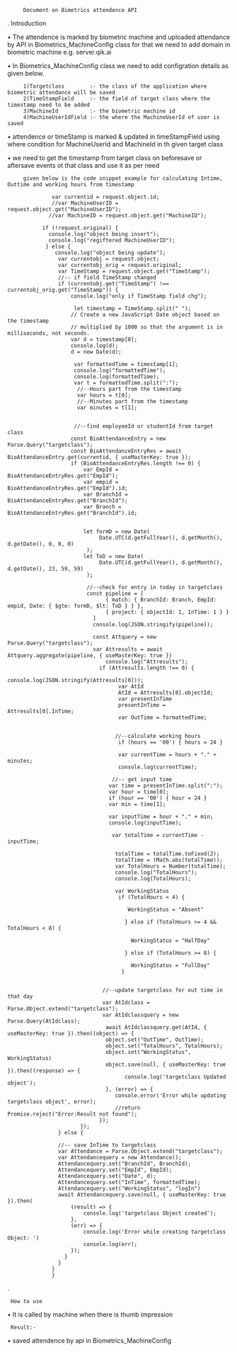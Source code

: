          Document on Bimetrics attendence API
.
     Introduction
     
•	The attendence is marked by biometric machine and uploaded attendance by API in Biometrics_MachineConfig class
         for that we need to add domain in biometric machine e.g. server.qik.ai
         
•	In Biometrics_MachineConfig class we need to add configration details as given below.



         1)Targetclass        :- the class of the application where biometric attendance will be saved         
         2)TimeStampField     :- the field of target class where the timestamp need to be added         
         3)MachineId          :- the biometric machine id      
         4)MachineUserIdField :- the where the MachineUserId of user is saved
       

•	attendence or timeStamp is marked & updated in timeStampField using where condition for MachineUserId and MachineId 
         in th given target class

•	we need to get the timestamp from target class on beforesave or aftersave events ot that class and use it as per need
        
         given below is the code snippet example for calculating Intime, Outtime and working hours from timestamp 
         
                  var currentid = request.object.id;
                  //var MachineUserID = request.object.get("MachineUserID");
                 //var MachineID = request.object.get("MachineID");

               if (!request.original) {
                 console.log("object being insert");
                 console.log("regiftered MachineUserID");
                } else {
                   console.log("object being update");
                    var currentobj = request.object;
                    var currentobj_orig = request.original;
                    var TimeStamp = request.object.get("TimeStamp");
                    //-- if field TimeStamp changed
                    if (currentobj.get("TimeStamp") !== currentobj_orig.get("TimeStamp")) {
                        console.log("only if TimeStamp field chg");

                         let timestamp = TimeStamp.split(" ");
                        // Create a new JavaScript Date object based on the timestamp
                        // multiplied by 1000 so that the argument is in milliseconds, not seconds.
                        var d = timestamp[0];
                        console.log(d);
                        d = new Date(d);

                         var formattedTime = timestamp[1];
                         console.log("formattedTime");
                         console.log(formattedTime);
                         var t = formattedTime.split(":");
                          //--Hours part from the timestamp
                          var hours = t[0];
                          //--Minutes part from the timestamp
                          var minutes = t[1];


                         //--find employeeId or studentId from target class
                        const BioAttendanceEntry = new Parse.Query("targetclass");
                        const BioAttendanceEntryRes = await BioAttendanceEntry.get(currentid, { useMasterKey: true });
                        if (BioAttendanceEntryRes.length !== 0) {
                            var EmpId = BioAttendanceEntryRes.get("EmpId");
                            var empid = BioAttendanceEntryRes.get("EmpId").id;
                            var BranchId = BioAttendanceEntryRes.get("BranchId");
                            var Branch = BioAttendanceEntryRes.get("BranchId").id;


                            let formD = new Date(
                                 Date.UTC(d.getFullYear(), d.getMonth(), d.getDate(), 0, 0, 0)
                             );
                            let ToD = new Date(
                                 Date.UTC(d.getFullYear(), d.getMonth(), d.getDate(), 23, 59, 59)
                             );

                             //--check for entry in today in targetclass  
                             const pipeline = [
                                   { match: { BranchId: Branch, EmpId: empid, Date: { $gte: formD, $lt: ToD } } },
                                   { project: { objectId: 1, InTime: 1 } }
                               ]
                               console.log(JSON.stringify(pipeline));

                               const Attquery = new Parse.Query("targetclass");
                               var Attresults = await Attquery.aggregate(pipeline, { useMasterKey: true })
                                   console.log("Attresults");
                                 if (Attresults.length !== 0) {
                                      console.log(JSON.stringify(Attresults[0]));
                                       var AtId
                                       AtId = Attresults[0].objectId;
                                       var presentInTime
                                       presentInTime = Attresults[0].InTime;
                                       var OutTime = formattedTime;


                                      //--calculate working hours
                                       if (hours == '00') { hours = 24 }

                                       var currentTime = hours + "." + minutes;
                                       console.log(currentTime);

                                     //-- get input time
                                    var time = presentInTime.split(":");
                                    var hour = time[0];
                                    if (hour == '00') { hour = 24 }
                                    var min = time[1];

                                    var inputTime = hour + "." + min;
                                    console.log(inputTime);

                                     var totalTime = currentTime - inputTime;

                                      totalTime = totalTime.toFixed(2);
                                      totalTime = (Math.abs(totalTime));
                                      var TotalHours = Number(totalTime);
                                      console.log("TotalHours");
                                      console.log(TotalHours);

                                      var WorkingStatus
                                       if (TotalHours < 4) {

                                          WorkingStatus = "Absent"

                                         } else if (TotalHours >= 4 && TotalHours < 8) {

                                           WorkingStatus = "HalfDay"

                                         } else if (TotalHours >= 8) {

                                           WorkingStatus = "FullDay"
                                        }


                                  //--update targetclass for out time in that day
                                  var AtIdclass = Parse.Object.extend("targetclass");
                                  var AtIdclassquery = new Parse.Query(AtIdclass);
                                   await AtIdclassquery.get(AtId, { useMasterKey: true }).then((object) => {
                                   object.set("OutTime", OutTime);
                                   object.set("TotalHours", TotalHours);
                                   object.set("WorkingStatus", WorkingStatus)
                                   object.save(null, { useMasterKey: true }).then((response) => {
                                         console.log('targetclass Updated object');
                                   }, (error) => {
                                      console.error('Error while updating targetclass object', error);
                                      //return Promise.reject("Error:Result not found");
                                 });
                           });
                    } else {

                    //-- save InTime to targetclass
                    var Attendance = Parse.Object.extend("targetclass");
                    var Attendancequery = new Attendance();
                    Attendancequery.set("BranchId", BranchId);
                    Attendancequery.set("EmpId", EmpId);
                    Attendancequery.set("Date", d);
                    Attendancequery.set("InTime", formattedTime);
                    Attendancequery.set("WorkingStatus", "logIn")
                    await Attendancequery.save(null, { useMasterKey: true }).then(
                        (result) => {
                            console.log('targetclass Object created');
                        },
                        (err) => {
                            console.log('Error while creating targetclass Object: ')
                            console.log(err);
                        });
                      }
                    }
                  }
                  }
         
.


     How to use

•	It is called by machine when there is thumb impression 

      
     Result:-

•	saved attendence by api in Biometrics_MachineConfig





